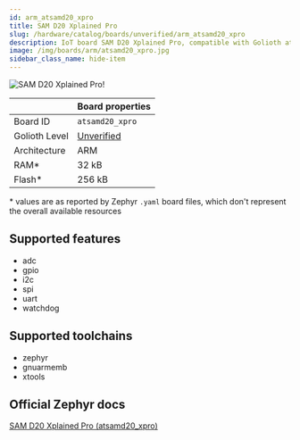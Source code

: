 ```yaml
---
id: arm_atsamd20_xpro
title: SAM D20 Xplained Pro
slug: /hardware/catalog/boards/unverified/arm_atsamd20_xpro
description: IoT board SAM D20 Xplained Pro, compatible with Golioth at unverified level.
image: /img/boards/arm/atsamd20_xpro.jpg
sidebar_class_name: hide-item
---
```


[//]: # (This is an auto-generated file, do not edit! Changes to it will be lost upon re-generation)

![SAM D20 Xplained Pro!](/img/boards/arm/atsamd20_xpro.jpg "SAM D20 Xplained Pro")

|                | Board properties     |
| -------------  | -------------------- |
| Board ID       | `atsamd20_xpro` |
| Golioth Level  | [Unverified](/hardware#unverified-boards) |
| Architecture   | ARM |
| RAM*           | 32 kB |
| Flash*         | 256 kB |

\* values are as reported by Zephyr `.yaml` board files, which don't represent the overall available resources



## Supported features

* adc
* gpio
* i2c
* spi
* uart
* watchdog

## Supported toolchains

* zephyr
* gnuarmemb
* xtools

## Official Zephyr docs

[SAM D20 Xplained Pro (atsamd20_xpro)](https://docs.zephyrproject.org/latest/boards/arm/atsamd20_xpro/doc/index.html)
